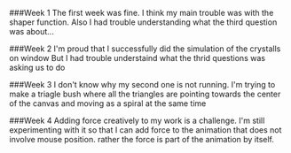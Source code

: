 ###Week 1
The first week was fine. I think my main trouble was with the shaper function. 
Also I had trouble understanding what the third question was about...


###Week 2
I'm proud that I successfully did the simulation of the crystalls on window 
But I had trouble understaind what the thrid questions was asking us to do

###Week 3
I don't know why my second one is not running. I'm trying to make a triagle bush where all the triangles are pointing towards the center of the canvas and moving as a spiral at the same time

###Week 4
Adding force creatively to my work is a challenge. I'm still experimenting with it so that I can add force to the animation that does not involve mouse position. rather the force is part of the animation by itself. 